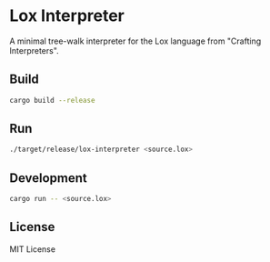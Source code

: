 # Lox Interpreter

A minimal tree-walk interpreter for the Lox language from "Crafting Interpreters".

## Build

```sh
cargo build --release
```

## Run

```sh
./target/release/lox-interpreter <source.lox>
```

## Development

```sh
cargo run -- <source.lox>
```

## License

MIT License
